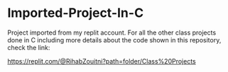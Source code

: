 # Imported-Project-In-C

Project imported from my replit account.
For all the other class projects done in C including more details about the code shown in this repository, check the link:

https://replit.com/@RihabZouitni?path=folder/Class%20Projects
